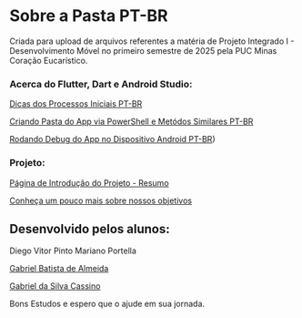 # Sobre a Pasta PT-BR
Criada para upload de arquivos referentes a matéria de Projeto Integrado I - Desenvolvimento Móvel
no primeiro semestre de 2025 pela PUC Minas Coração Eucarístico.

### Acerca do Flutter, Dart e Android Studio:

[Dicas dos Processos Iniciais PT-BR](https://github.com/kasshinokun/Projeto-Integrado-Desenvolvimento-Movel/blob/main/Dicas_Flutter/Hints.md)

[Criando Pasta do App via PowerShell e Metódos Similares PT-BR](https://github.com/kasshinokun/Projeto-Integrado-Desenvolvimento-Movel/blob/main/Dicas_Flutter/criar_app.md)

[Rodando Debug do App no Dispositivo Android PT-BR](https://github.com/kasshinokun/Projeto-Integrado-Desenvolvimento-Movel/blob/main/Dicas_Flutter/run_on_device.md))

### Projeto:

[Página de Introdução do Projeto - Resumo](https://github.com/kasshinokun/Projeto-Integrado-Desenvolvimento-Movel/blob/main/Rent_a_House_App/)

[Conheça um pouco mais sobre nossos objetivos](https://github.com/kasshinokun/Projeto-Integrado-Desenvolvimento-Movel/blob/main/Rent_a_House_App/TP_S1/)

## Desenvolvido pelos alunos:
Diego Vitor Pinto Mariano Portella

[Gabriel Batista de Almeida](https://github.com/GabrielBatistadeAlmeida)

[Gabriel da Silva Cassino](https://github.com/kasshinokun)

Bons Estudos e espero que o ajude em sua jornada.
